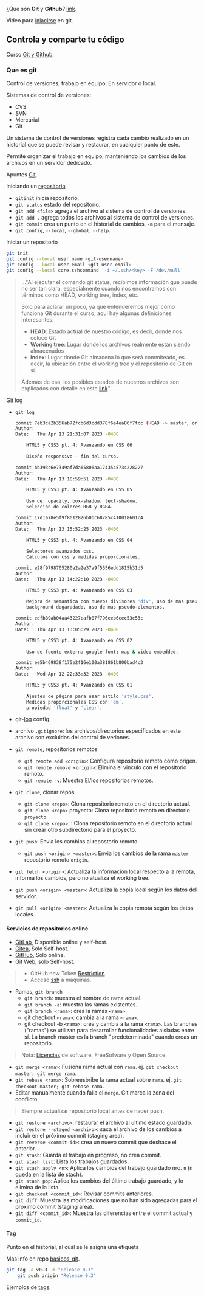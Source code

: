 ¿Que son **Git** y **Github**?
[link](https://www.aluracursos.com/blog/git-y-github-que-son-y-primeros-pasos).

Video para [iniacirse](https://www.youtube.com/watch?v=-LmFK6skG7s) en git.
## Controla y comparte tu código

Curso [Git y Github](https://app.aluracursos.com/course/git-github-control-version).
### Que es git
Control de versiones, trabajo en equipo. En servidor o local.

Sistemas de control de versiones:

- CVS
- SVN
- Mercurial
- Git

Un sistema de control de versiones registra cada cambio realizado en un historial  que se puede revisar y restaurar, en cualquier punto de este.

Permite organizar el trabajo en equipo, manteniendo los cambios de los archivos en un servidor dedicado.

Apuntes [Git](https://gitea.kickto.net/devfzn/basicos_git/wiki/).

Iniciando un [repositorio](https://www.aluracursos.com/blog/iniciando-repositorio-con-git)

- `gitinit` inicia repositorio.
- `git status` estado del repositorio.
- `git add <file>` agrega el archivo al sistema de control de versiones.
- `git add .` agrega todos los archivos al sistema de control de versiones.
- `git commit` crea un punto en el historial de cambios, `-m` para el mensaje.
- `git config`, `--local`, `--global`, `--help`.

Iniciar un repositorio

```sh
git init
git config --local user.name <git-username>
git config --local user.email <git-user-email>
git config --local core.sshcommand '-i ~/.ssh/<key> -F /dev/null'
```

> ..."Al ejecutar el comando git status, recibimos información que puede no ser
tan clara, especialmente cuando nos encontramos con términos como HEAD, working
tree, index, etc.
>  
>Solo para aclarar un poco, ya que entenderemos mejor cómo funciona Git durante
el curso, aquí hay algunas definiciones interesantes:
>
> - **HEAD**: Estado actual de nuestro código, es decir, donde nos colocó Git
> - **Working tree**: Lugar donde los archivos realmente están siendo almacenados
> - **index**: Lugar donde Git almacena lo que será commiteado, es decir,
la ubicación entre el working tree y el repositorio de Git en sí.
>
> Además de eso, los posibles estados de nuestros archivos son explicados con
detalle en este
[link](https://git-scm.com/book/es/v2/Fundamentos-de-Git-Guardando-cambios-en-el-Repositorio)"...

[Git log](https://gitea.kickto.net/devfzn/basicos_git/wiki/Comandos-Basicos-Git#user-content-log)

- `git log`

    ```sh
    commit 7eb3ca2b356ab72fcb6d3cdd378f6e4ea86f7fcc (HEAD -> master, origin/master)
    Author: 
    Date:   Thu Apr 13 21:31:07 2023 -0400

        HTML5 y CSS3 pt. 4: Avanzando en CSS 06
        
        Diseño responsivo - fin del curso.

    commit bb393c6e7349af7da65806aa1743545734228227
    Author:
    Date:   Thu Apr 13 18:59:51 2023 -0400

        HTML5 y CSS3 pt. 4: Avanzando en CSS 05
        
        Uso de: opacity, box-shadow, text-shadow.
        Selección de colores RGB y RGBA.

    commit 17d1a78e5f9f8012826b0bc68785c410018601c4
    Author: 
    Date:   Thu Apr 13 15:52:25 2023 -0400

        HTML5 y CSS3 pt. 4: Avanzando en CSS 04
        
        Selectores avanzados css.
        Cálculos con css y medidas proporcionales.

    commit e28f9798705280a2a2e37a9f5556edd1815b31d5
    Author: 
    Date:   Thu Apr 13 14:22:10 2023 -0400

        HTML5 y CSS3 pt. 4: Avanzando en CSS 03
        
        Mejora de semantica con nuevos divisores 'div', uso de mas pseudo-clases css,
        background degaradado, uso de mas pseudo-elementos.

    commit edfb89ab04aa43227cafb07f796eeb6cec53c53c
    Author:
    Date:   Thu Apr 13 13:05:29 2023 -0400

        HTML5 y CSS3 pt. 4: Avanzando en CSS 02
        
        Uso de fuente externa google font; map & video embedded.

    commit ee5b469838f175e2f16e100a381861b800bad4c3
    Author: 
    Date:   Wed Apr 12 22:33:32 2023 -0400

        HTML5 y CSS3 pt. 4: Avanzando en CSS 01
        
        Ajustes de página para usar estilo 'style.css'.
        Medidas proporcionales CSS con 'em'.
        propiedad 'float' y 'clear'.
    ```

- git-[log](https://devhints.io/git-log) config.
- archivo `.gitignore`: los archivos/directorios especificados en este archivo son excluidos del control de veriones.
- `git remote`, repositorios remotos
    - `git remote add <origin>`: Configura repositorio remoto como origen.
    - `git remote remove <origin>`: Elimina el vinculo con el repositorio remoto.
    - `git remote -v`: Muestra El/los repositorios remotos.

- `git clone`, clonar repos
    - `git clone <repo>`: Clona repositorio remoto en el directorio actual.
    - `git clone <repo>` proyecto: Clona repositorio remoto en directorio `proyecto`.
    - `git clone <repo>` .: Clona repositorio remoto en el directorio actual sin
    crear otro subdirectorio para el proyecto.

- `git push`: Envia los cambios al repostorio remoto.
    - `git push <origin> <master>`: Envia los cambios de la rama `master`
    repostorio remoto `origin`.

- `git fetch <origin>`: Actualiza la información local respecto a la remota,
informa los cambios, pero no atualiza el working tree.
- `git push <origin> <master>`: Actualiza la copia local según los datos del servidor.
- `git pull <origin> <master>`: Actualiza la copia remota según los datos locales.

#### Servicios de repositorios online

- [GitLab](https://gitlab.com), Disponible online y self-host.
- [Gitea](https://gitea.io), Solo Self-host.
- [GitHub](https://github.com), Solo online.
- [Git](https://git-scm.com/docs/gitweb) Web, solo Self-host.

> - GitHub new Token [Restriction](https://www.aluracursos.com/blog/exigendia-autenticacion-por-token).
> - Acceso [ssh](https://www.aluracursos.com/blog/ssh-acceso-remoto-a-servidores) a maquinas.

- Ramas, `git branch`
    - `git branch`: muestra el nombre de rama actual.
    - `git branch -a`: muestra las ramas existentes.
    - `git branch <rama>`: crea la ramas `<rama>`.
    - git checkout `<rama>`: cambia a la rama `<rama>`.
    - git checkout -b `<rama>`: crea y cambia a la rama `<rama>`.
Las branches ("ramas") se utilizan para desarrollar funcionalidades aisladas entre sí. La branch master es la branch "predeterminada" cuando creas un repositorio.
> Nota: [Licencias](https://www.aluracursos.com/blog/open-source-una-breve-introduccion)
de software, FreeSofware y Open Source.

- `git merge <rama>`: Fusiona rama actual con `rama`. ej.
`git checkout master; git merge rama`.
- `git rebase <rama>`: Sobreesbribe la rama actual sobre `rama`. ej.
`git checkout master; git rebase rama`.
- Editar manualmente cuando falla el `merge`. Git marca la zona del conflicto.

> Siempre actualizar repositorio local antes de hacer push.

- `git restore <archivo>`: restaurar el archivo al ultimo estado guardado.
- `git restore --staged <archivo>`: saca el archivo de los cambios a incluir en
el próximo commit (staging area).
- `git reverse <commit-id>`: crea un nuevo commit que deshace el anterior.
- `git stash`: Guarda el trabajo en progreso, no crea commit.
- `git stash list`: Lista los trabajos guardados.
- `git stash apply <n>`: Aplica los cambios del trabajo guardado nro. `n`
(n queda en la lista de stach).
- `git stash pop`: Aplica los cambios del último trabajo guardado, y lo elimina
de la lista.
- `git checkout <commit_id>`: Revisar commits anteriores.
- `git diff`: Muestra las modificaciones que no han sido agregadas para el
proximo commit (staging area).
- `git diff <commit_id>`: Muestra las diferencias entre el commit actual y `commit_id`.

#### Tag

Punto en el historial, al cual se le asigna una etiqueta

Mas info en repo
[basicos_git](https://gitea.kickto.net/devfzn/basicos_git/wiki/Administracion-de-Proyecto#tags).

```sh
git tag -a v0.3 -m "Release 0.3"
    git push origin "Release 0.3"
```

Ejemplos de [tags](https://gitea.kickto.net/SyDeVoS/Caldera-ino/tags).
